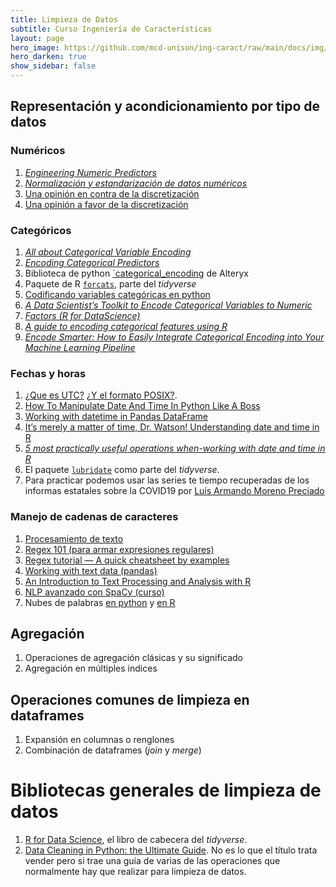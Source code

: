 ```yaml
---
title: Limpieza de Datos 
subtitle: Curso Ingeniería de Características
layout: page
hero_image: https://github.com/mcd-unison/ing-caract/raw/main/docs/img/organize-banner.jpg
hero_darken: true
show_sidebar: false
---
```


## Representación y acondicionamiento por tipo de datos

### Numéricos 

1. [*Engineering Numeric Predictors*](http://www.feat.engineering/engineering-numeric-predictors.html)
2. [*Normalización y estandarización de datos numéricos*](https://towardsdatascience.com/clearly-explained-what-why-and-how-of-feature-scaling-normalization-standardization-e9207042d971)
3. [Una opinión en contra de la discretización](https://medium.com/@peterflom/why-binning-continuous-data-is-almost-always-a-mistake-ad0b3a1d141f)
4. [Una opinión a favor de la discretización](https://towardsdatascience.com/sort-and-segment-your-data-into-bins-to-get-sorted-ranges-pandas-cut-and-qcut-7785931bbfde)

### Categóricos

1. [*All about Categorical Variable Encoding*](https://towardsdatascience.com/all-about-categorical-variable-encoding-305f3361fd02)
2. [*Encoding Categorical Predictors*](http://www.feat.engineering/encoding-categorical-predictors.html)
3. Biblioteca de python [`categorical_encoding](https://github.com/alteryx/categorical_encoding) de Alteryx
4. Paquete de R [`forcats`](https://forcats.tidyverse.org), parte del *tidyverse*
5. [Codificando variables categóricas en python](https://www.datacamp.com/community/tutorials/categorical-data)
6. [*A Data Scientist’s Toolkit to Encode Categorical Variables to Numeric*](https://towardsdatascience.com/a-data-scientists-toolkit-to-encode-categorical-variables-to-numeric-d17ad9fae03f)
7. [*Factors (R for DataScience)*](https://r4ds.had.co.nz/factors.html)
8. [*A guide to encoding categorical features using R*](https://www.r-bloggers.com/2020/02/a-guide-to-encoding-categorical-features-using-r/)
9. [*Encode Smarter: How to Easily Integrate Categorical Encoding into Your Machine Learning Pipeline*](https://innovation.alteryx.com/encode-smarter/)

### Fechas y horas

1. [¿Que es UTC?](https://en.wikipedia.org/wiki/Coordinated_Universal_Time) [¿Y el formato POSIX?](https://en.wikipedia.org/wiki/Unix_time).
2. [How To Manipulate Date And Time In Python Like A Boss](https://towardsdatascience.com/how-to-manipulate-date-and-time-in-python-like-a-boss-ddea677c6a4d)
3. [Working with datetime in Pandas DataFrame](https://towardsdatascience.com/working-with-datetime-in-pandas-dataframe-663f7af6c587)
4. [It’s merely a matter of time, Dr. Watson! Understanding date and time in R](https://towardsdatascience.com/its-merely-a-matter-of-time-dr-watson-2fd74a648842)
5. [*5 most practically useful operations when-working with date and time in R*](https://blog.exploratory.io/5-most-practically-useful-operations-when-working-with-date-and-time-in-r-9f9eb8a17465)
6. El paquete [`lubridate`](https://lubridate.tidyverse.org) como parte del *tidyverse*.
7. Para practicar podemos usar las series te tiempo recuperadas de los informas estatales sobre la COVID19 por [Luís Armando Moreno Preciado](http://www.luisarmandomoreno.com)

### Manejo de cadenas de caracteres

1. [Procesamiento de texto](https://github.com/mcd-unison/ing-caract/raw/main/slides/tratamiento_texto.pdf)
2. [Regex 101 (para armar expresiones regulares)](https://regex101.com)
3. [Regex tutorial — A quick cheatsheet by examples](https://medium.com/factory-mind/regex-tutorial-a-simple-cheatsheet-by-examples-649dc1c3f285)
4. [Working with text data (pandas)](https://pandas.pydata.org/pandas-docs/stable/user_guide/text.html)
5. [An Introduction to Text Processing and Analysis with R](https://m-clark.github.io/text-analysis-with-R/)
6. [NLP avanzado con SpaCy (curso)](https://course.spacy.io/en/)
7. Nubes de palabras [en python](https://amueller.github.io/word_cloud/) y [en R](https://cran.r-project.org/web/packages/wordcloud2/)

## Agregación

1. Operaciones de agregación clásicas y su significado
2. Agregación en múltiples indices

## Operaciones comunes de limpieza en dataframes

1. Expansión en columnas o renglones
2. Combinación de dataframes (*join* y *merge*)

# Bibliotecas generales de limpieza de datos

1. [R for Data Science](https://r4ds.had.co.nz), el libro de cabecera del *tidyverse*.
2. [Data Cleaning in Python: the Ultimate Guide](https://towardsdatascience.com/data-cleaning-in-python-the-ultimate-guide-2020-c63b88bf0a0d). No es lo que el título trata vender pero si trae una guía de varias de las operaciones que normalmente hay que realizar para limpieza de datos.


